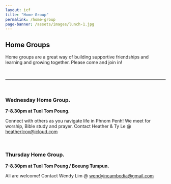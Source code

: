 ```yaml
---
layout: icf
title: "Home Group"
permalink: /home-group
page-banner: /assets/images/lunch-1.jpg
---
```

## Home Groups

Home groups are a great way of building supportive friendships and learning and growing together.
Please come and join in!
<p> </p>
<br>

---

<br>

### Wednesday Home Group.
**7-8.30pm at Tuol Tom Poung.**

Connect with others as you navigate life in Phnom Penh! We meet for worship, 
Bible study and prayer. Contact Heather & Ty Le @ 
[heatherlcox@icloud.com](mailto:heatherlcox@icloud.com)

<br>

### Thursday Home Group.
**7-8.30pm at Tuol Tom Poung / Boeung Tumpun.**

All are welcome! Contact Wendy Lim @ 
[wendyincambodia@gmail.com](emailto:wendyincambodia@gmail.com)

